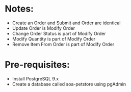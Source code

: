 Notes:
==========

* Create an Order and Submit and Order are identical
* Update Order is Modify Order
* Change Order Status is part of Modify Order
* Modify Quantity is part of Modify Order
* Remove Item From Order is part of Modify Order

Pre-requisites:
==========
* Install PostgreSQL 9.x
* Create a database called soa-petstore using pgAdmin

